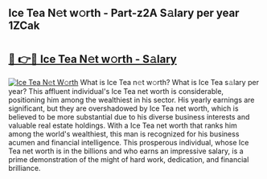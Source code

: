 ## Ice Tea N𝚎t w𝚘rth - Part-z2A S𝚊lary per year 1ZCak

# <h2><a href="http://gc50xv4.nevu.top/?p=Ice+Tea">🔗 👉🔴 Ice Tea N𝚎t w𝚘rth - S𝚊lary</a></h2>

[![Ice Tea N𝚎t W𝚘rth](https://i.imgur.com/Oavwk0R.jpeg)](http://gc50xv4.nevu.top/?p=Ice+Tea)
What is Ice Tea n𝚎t w𝚘rth? What is Ice Tea s𝚊lary per year?
This affluent individual's Ice Tea net worth is considerable, positioning him among the wealthiest in his sector. His yearly earnings are significant, but they are overshadowed by Ice Tea net worth, which is believed to be more substantial due to his diverse business interests and valuable real estate holdings. With a Ice Tea net worth that ranks him among the world's wealthiest, this man is recognized for his business acumen and financial intelligence. This prosperous individual, whose Ice Tea net worth is in the billions and who earns an impressive salary, is a prime demonstration of the might of hard work, dedication, and financial brilliance.
